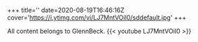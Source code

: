 +++
title=''
date=2020-08-19T16:46:16Z
cover='https://i.ytimg.com/vi/LJ7MntVOiI0/sddefault.jpg'
+++

All content belongs to GlennBeck.
{{< youtube LJ7MntVOiI0 >}}
